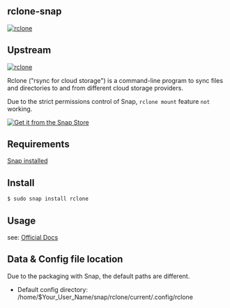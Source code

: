 ## rclone-snap
[![rclone](https://snapcraft.io/rclone/badge.svg)](https://snapcraft.io/rclone)

## Upstream
[![rclone](https://img.shields.io/github/v/release/rclone/rclone?logo=github)](https://github.com/rclone/rclone)

Rclone ("rsync for cloud storage") is a command-line program to sync files and directories to and from different cloud storage providers.
  
Due to the strict permissions control of Snap, `rclone mount` feature `not` working.

[![Get it from the Snap Store](https://snapcraft.io/static/images/badges/en/snap-store-black.svg)](https://snapcraft.io/rclone)

## Requirements

[Snap installed](https://snapcraft.io/docs/installing-snapd)

## Install

```bash
$ sudo snap install rclone
```

## Usage

see: [Official Docs](https://rclone.org/docs/)


## Data & Config file location

Due to the packaging with Snap, the default paths are different.

- Default config directory: /home/$Your_User_Name/snap/rclone/current/.config/rclone


